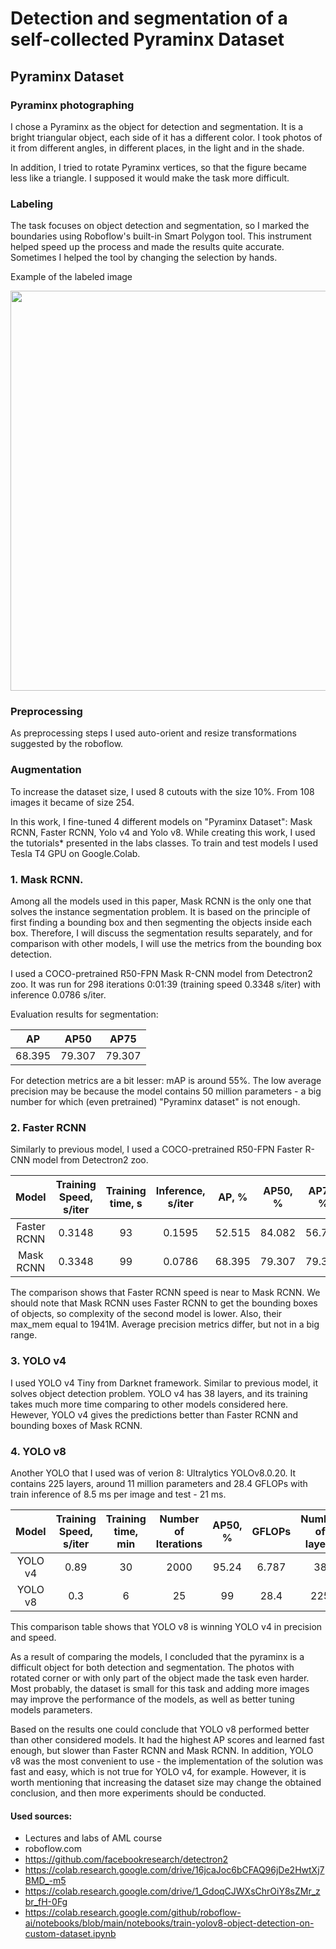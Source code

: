 # Detection and segmentation of a self-collected Pyraminx Dataset

## Pyraminx Dataset

### Pyraminx photographing
I chose a Pyraminx as the object for detection and segmentation. It is a bright triangular object, each side of it has a different color. I took photos of it from different angles, in different places, in the light and in the shade.

In addition, I tried to rotate Pyraminx vertices, so that the figure became less like a triangle. I supposed it would make the task more difficult.

### Labeling

The task focuses on object detection and segmentation, so I marked the boundaries using Roboflow's built-in Smart Polygon tool. This instrument helped speed up the process and made the results quite accurate. Sometimes I helped the tool by changing the selection by hands.

Example of the labeled image
<div align="center">
  <img
    width="640"
    src="http://drive.google.com/uc?export=view&id=1LEIDgeFjzcjFJwBESynUERoJe_ALfi7Y"
  >
</div>


### Preprocessing
As preprocessing steps I used auto-orient and resize transformations suggested by the roboflow.

### Augmentation

To increase the dataset size, I used 8 cutouts with the size 10%. From 108 images it became of size 254.


In this work, I fine-tuned 4 different models on "Pyraminx Dataset": Mask RCNN, Faster RCNN, Yolo v4 and Yolo v8. While creating this work, I used the tutorials* presented in the labs classes. To train and test models I used Tesla T4 GPU on Google.Colab.  

### 1. Mask RCNN.
Among all the models used in this paper, Mask RCNN is the only one that solves the instance segmentation problem. It is based on the principle of first finding a bounding box and then segmenting the objects inside each box. Therefore, I will discuss the segmentation results separately, and for comparison with other models, I will use the metrics from the bounding box detection.

I used a COCO-pretrained R50-FPN Mask R-CNN model from Detectron2 zoo.
It was run for 298 iterations 0:01:39 (training speed 0.3348 s/iter) with inference 0.0786 s/iter.

Evaluation results for segmentation:

|   AP   |  AP50  |  AP75  |
|:------:|:------:|:------:|
| 68.395 | 79.307 | 79.307 |

For detection metrics are a bit lesser: mAP is around 55%. The low average precision may be because the model contains 50 million parameters - a big number for which (even pretrained) "Pyraminx dataset" is not enough.

### 2. Faster RCNN

Similarly to previous model, I used a COCO-pretrained R50-FPN Faster R-CNN model from Detectron2 zoo.

|Model | Training Speed, s/iter | Training time, s |Inference, s/iter|   AP, %   |  AP50, %  |  AP75, %  |
|:------:|:------:|:------:|:------:|:------:|:------:|:------:|
|Faster RCNN| 0.3148|93| 0.1595 | 52.515 | 84.082 | 56.723 |
|Mask RCNN| 0.3348|99|0.0786 | 68.395 | 79.307 | 79.307 |

The comparison shows that Faster RCNN speed is near to Mask RCNN. We should note that Mask RCNN uses Faster RCNN to get the bounding boxes of objects, so complexity of the second model is lower. Also, their max_mem equal to 1941M. Average precision metrics differ, but not in a big range.

### 3. YOLO v4

I used YOLO v4 Tiny from Darknet framework. Similar to previous model, it solves object detection problem. YOLO v4 has 38 layers, and its training takes much more time comparing to other models considered here. Hewever, YOLO v4 gives the predictions better than Faster RCNN and bounding boxes of Mask RCNN.

### 4. YOLO v8

Another YOLO that I used was of verion 8: Ultralytics YOLOv8.0.20. It contains 225 layers, around 11 million parameters and 28.4 GFLOPs with train inference of 8.5 ms per image and test - 21 ms.

|Model | Training Speed, s/iter | Training time, min | Number of Iterations |   AP50, %   | GFLOPs | Number of layers |
|:------:|:------:|:------:|:------:|:------:|:------:|:------:|
|YOLO v4| 0.89 | 30 | 2000 | 95.24 | 6.787 | 38 |
|YOLO v8| 0.3 | 6 | 25 | 99 |28.4| 225 |

This comparison table shows that YOLO v8 is winning YOLO v4 in precision and speed.

As a result of comparing the models, I concluded that the pyraminx is a difficult object for both detection and segmentation. The photos with rotated corner or with only part of the object made the task even harder. Most probably, the dataset is small for this task and adding more images may improve the performance of the models, as well as better tuning models parameters.

Based on the results one could conclude that YOLO v8 performed better than other considered models. It had the highest AP scores and learned fast enough, but slower than Faster RCNN and Mask RCNN. In addition, YOLO v8 was the most convenient to use - the implementation of the solution was fast and easy, which is not true for YOLO v4, for example. However, it is worth mentioning that increasing the dataset size may change the obtained conclusion, and then more experiments should be conducted.


#### Used sources:
* Lectures and labs of AML course
* roboflow.com
* https://github.com/facebookresearch/detectron2
* https://colab.research.google.com/drive/16jcaJoc6bCFAQ96jDe2HwtXj7BMD_-m5
* https://colab.research.google.com/drive/1_GdoqCJWXsChrOiY8sZMr_zbr_fH-0Fg
* https://colab.research.google.com/github/roboflow-ai/notebooks/blob/main/notebooks/train-yolov8-object-detection-on-custom-dataset.ipynb

